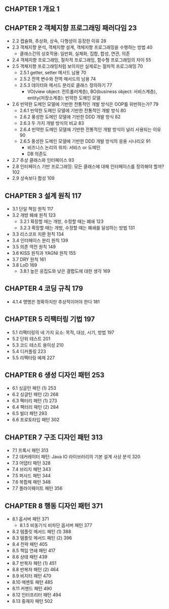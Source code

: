 ## CHAPTER 1 개요 1


## CHAPTER 2 객체지향 프로그래밍 패러다임 23
* 2.2 캡슐화, 추상화, 상속, 다형성이 등장한 이유 28
* 2.3 객체지향 분석, 객체지향 설계, 객체지향 프로그래밍을 수행하는 방법 40
	* 클래스간의 상호작용: 일반화, 실체화, 집합, 합성, 연관, 의존
* 2.4 객체지향 프로그래밍, 절차적 프로그래밍, 함수형 프로그래밍의 차이 55
* 2.5 객체지향 프로그래밍처럼 보이지만 실제로는 절차적 프로그래밍 70
  * 2.5.1 getter, setter 메서드 남용 70
  * 2.5.2 전역 변수와 전역 메서드의 남용 74
  * 2.5.3 데이터와 메서드 분리로 클래스 정의하기 77
  	* VO(view object: 컨트롤러계층), BO(business object: 서비스계층), entity(저장소계층): 빈약한 도메인 모델
* 2.6 빈약한 도메인 모델에 기반한 전통적인 개발 방식은 OOP를 위반하는가? 79
  * 2.6.1 빈약한 도메인 모델에 기반한 전통적인 개발 방식 80
  * 2.6.2 풍성한 도메인 모델에 기반한 DDD 개발 방식 82
  * 2.6.3 두 가지 개발 방식의 비교 83
  * 2.6.4 빈약한 도메인 모델에 기반한 전통적인 개발 방식이 널리 사용되는 이유 90
  * 2.6.5 풍성한 도메인 모델에 기반한 DDD 개발 방식의 응용 시나리오 91
  	* 비즈니스 논리의 위치: 서비스 or 도메인
  	* DB 의존도
* 2.7 추상 클래스와 인터페이스 93
* 2.8 인터페이스 기반 프로그래밍: 모든 클래스에 대해 인터페이스를 정의해야 할까? 102
* 2.9 상속보다 합성 109


## CHAPTER 3 설계 원칙 117
* 3.1 단일 책임 원칙 117
* 3.2 개방 폐쇄 원칙 123
  * 3.2.1 확장할 때는 개방, 수정할 때는 폐쇄 123
  * 3.2.3 확장할 때는 개방, 수정할 때는 폐쇄를 달성하는 방법 131
* 3.3 리스코프 치환 원칙 134
* 3.4 인터페이스 분리 원칙 139
* 3.5 의존 역전 원칙 149
* 3.6 KISS 원칙과 YAGNI 원칙 155
* 3.7 DRY 원칙 161
* 3.8 LoD 169
  * 3.8.1 높은 응집도와 낮은 결합도에 대한 생각 169


## CHAPTER 4 코딩 규칙 179
 * 4.1.4 명명은 정확하지만 추상적이어야 한다 181


## CHAPTER 5 리팩터링 기법 197
* 5.1 리팩터링의 네 가지 요소: 목적, 대상, 시기, 방법 197
* 5.2 단위 테스트 201
* 5.3 코드 테스트 용이성 210
* 5.4 디커플링 223
* 5.5 리팩터링 예제 227


## CHAPTER 6 생성 디자인 패턴 253
* 6.1 싱글턴 패턴 (1) 253
* 6.2 싱글턴 패턴 (2) 268
* 6.3 팩터리 패턴 (1) 273
* 6.4 팩터리 패턴 (2) 284
* 6.5 빌더 패턴 293
* 6.6 프로토타입 패턴 302


## CHAPTER 7 구조 디자인 패턴 313
* 7.1 프록시 패턴 313
* 7.2 데커레이터 패턴: Java IO 라이브러리의 기본 설계 사상 분석 320
* 7.3 어댑터 패턴 328
* 7.4 브리지 패턴 343
* 7.5 퍼사드 패턴 344
* 7.6 복합체 패턴 348
* 7.7 플라이웨이트 패턴 356


## CHAPTER 8 행동 디자인 패턴 371
* 8.1 옵서버 패턴 371
  * 8.1.5 비동기식 비차단 옵서버 패턴 377
* 8.2 템플릿 메서드 패턴 (1) 388
* 8.3 템플릿 메서드 패턴 (2) 396
* 8.4 전략 패턴 405
* 8.5 책임 연쇄 패턴 417
* 8.6 상태 패턴 439
* 8.7 반복자 패턴 (1) 451
* 8.8 반복자 패턴 (2) 464
* 8.9 비지터 패턴 470
* 8.10 메멘토 패턴 485
* 8.11 커맨드 패턴 490
* 8.12 인터프리터 패턴 494
* 8.13 중재자 패턴 502
